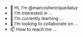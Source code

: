 - 👋 Hi, I’m @marcoshenriquedaluz
- 👀 I’m interested in ...
- 🌱 I’m currently learning ...
- 💞️ I’m looking to collaborate on ...
- 📫 How to reach me ...

<!---
marcoshenriquedaluz/marcoshenriquedaluz is a ✨ special ✨ repository because its `README.md` (this file) appears on your GitHub profile.
You can click the Preview link to take a look at your changes.
--->
